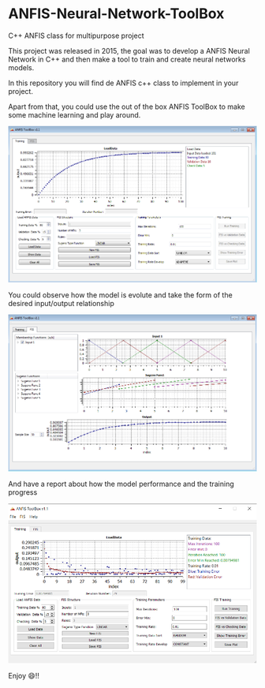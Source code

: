 # ANFIS-Neural-Network-ToolBox
C++ ANFIS  class for multipurpose project

This project was released in 2015, the goal was to develop a ANFIS Neural Network in C++ and then make a tool to train and create neural networks models.

In this repository you will find de ANFIS c++ class to implement in your project.

Apart from that, you could use the out of the box ANFIS ToolBox to make some machine learning and play around.

![ANFIS ToolBox](/images/load_data.png)

You could observe how the model is evolute and take the form of the desired input/output relationship

![ANFIS memberships](/images/anfis.png)

And have a report about how the model performance and the training progress

![ANFIS training](/images/training.png)

Enjoy :smile:!!
